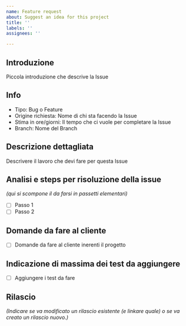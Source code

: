 ```yaml
---
name: Feature request
about: Suggest an idea for this project
title: ''
labels: ''
assignees: ''

---
```


## Introduzione
Piccola introduzione che descrive la Issue 

## Info
- Tipo: Bug o Feature
- Origine richiesta: Nome di chi sta facendo la Issue
- Stima in ore/giorni: Il tempo che ci vuole per completare la Issue 
- Branch: Nome del Branch

## Descrizione dettagliata
Descrivere il lavoro che devi fare per questa Issue

## Analisi e steps per risoluzione della issue
_(qui si scompone il da farsi in passetti elementari)_
- [ ] Passo 1 
- [ ] Passo 2

## Domande da fare al cliente
- [ ] Domande da fare al cliente inerenti il progetto

## Indicazione di massima dei test da aggiungere
- [ ] Aggiungere i test da fare 


## Rilascio
_(Indicare se va modificato un rilascio esistente (e linkare quale) o se va creato un rilascio nuovo.)_
